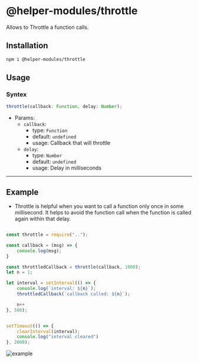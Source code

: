# @helper-modules/throttle

Allows to Throttle a function calls.

## Installation

```bash
npm i @helper-modules/throttle
```

## Usage

### Syntex
```js
throttle(callback: Function, delay: Number);
```

- Params:
    - `callback`: 
        - type: `Function`
        - default: `undefined`
        - usage: Callback that will throttle
    - `delay`: 
        - type: `Number`
        - default: `undefined`
        - usage: Delay in milliseconds

-------


## Example

- Throttle is helpful when you want to call a function only once in some millisecond. It helps to avoid the function call when the function is called again within that delay.

```js

const throttle = require("..");

const callback = (msg) => {
    console.log(msg);
}

const throttledCallback = throttle(callback, 1000);
let n = 1;

let interval = setInterval(() => {
    console.log(`interval: ${n}`);
    throttledCallback(`callback called: ${n}`);

    n++
}, 500);


setTimeout(() => {
    clearInterval(interval);
    console.log("interval cleared")
}, 2000);

```

![example](https://user-images.githubusercontent.com/62794871/161426776-218e5719-d485-49fc-a20b-df0148ca75f9.png)